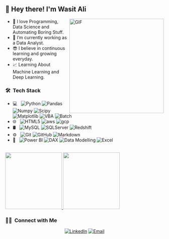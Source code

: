 <h2> 👋 Hey there! I'm Wasit Ali</h2>

<img height="300em" align="right" alt="GIF" src="https://i.pinimg.com/originals/e4/26/70/e426702edf874b181aced1e2fa5c6cde.gif" />


- 👀 I love Programming, Data Science and Automating Boring Stuff.
- 🌱 I’m currently working as a Data Analyst.
- 😎 I believe in continuous learning and growing everyday.
- 📈 Learning About Machine Learning and Deep Learning.

<h3> 🛠 &nbsp;Tech Stack</h3>

- 💻 &nbsp;
  ![Python](https://img.shields.io/badge/-Python-black?style=flat&logo=python&logoColor=white)
  ![Pandas](https://img.shields.io/badge/-Pandas-150458?style=flat&logo=Pandas)
  ![Numpy](https://img.shields.io/badge/-Numpy-lightgray?style=flat&logo=Numpy&logoColor=white)
  ![Scipy](https://img.shields.io/badge/-Scipy-blue?style=flat&logo=Scipy&logoColor=white)
  ![Matplotlib](https://img.shields.io/badge/-Matplotlib-black?style=flat&logo=Matplotlib&logoColor=white)
  ![VBA](https://img.shields.io/badge/-Vba-333333?style=flat&logo=vba)
  ![Batch](https://img.shields.io/badge/-Batch%20Script-333333?style=flat&logo=cmd&logoColor=00599C)
- 🌐 &nbsp;
  ![HTML5](https://img.shields.io/badge/-HTML5-E34F26?style=flat&logo=html5&logoColor=white)
  ![aws](https://img.shields.io/badge/-Amazon%20S3%20Bucket-FFA611?style=flat&logo=amazon-aws&logoColor=white)
  ![gcp](https://img.shields.io/badge/-Google%20Cloud%20Platform-4285F4?style=flat&logo=google%20cloud&logoColor=white)
- 🛢 &nbsp;
  ![MySQL](https://img.shields.io/badge/-MySQL-333333?style=flat&logo=mysql)
  ![SQLServer](https://img.shields.io/badge/-SQL%20Server-333333?style=flat&logo=sql)
  ![Redshift](https://img.shields.io/badge/-AWS%20Redshift-333333?style=flat&logo=amazon)
- ⚙️ &nbsp;
  ![Git](https://img.shields.io/badge/-Git-F1502F?style=flat&logo=git&logoColor=FFFFFF)
  ![GitHub](https://img.shields.io/badge/-GitHub-333333?style=flat&logo=github)
  ![Markdown](https://img.shields.io/badge/-Markdown-333333?style=flat&logo=markdown)
- 🔧 &nbsp;
  ![Power BI](https://img.shields.io/badge/-Power%20BI-333333?style=flat&logo=powerbi&logoColor=yellow)
  ![DAX](https://img.shields.io/badge/-DAX-333333?style=flat&logo=dax)
  ![Data Modelling](https://img.shields.io/badge/-Data%20Modelling-333333?style=flat&logo=database-ide&logoColor=2C2255)
  ![Excel](https://img.shields.io/badge/-Advance%20Excel-333333?style=flat&logo=microsoft-excel&logoColor=brightgreen)

<br/>

<a href="https://github.com/wasitali7364">
  <img height="180em" src="https://github-readme-stats.vercel.app/api?username=wasitali7364&hide=prs,issues,contribs&count_private=true&theme=radical&show_icons=true&card_width=370px" />
  <img height="180em" src="https://github-readme-stats.vercel.app/api/top-langs/?username=wasitali7364&hide=jupyter%20notebook&theme=blueberry&layout=compact" />
</a>

<br/>

<h3> 🤝🏻 &nbsp;Connect with Me </h3>

<p align="center">
<a href="https://www.linkedin.com/in/md-wasit-ali-nayyar/"><img alt="LinkedIn" src="https://img.shields.io/badge/LinkedIn-Wasit%20Ali-blue?style=flat-square&logo=linkedin"></a>
<a href="mailto:wasitali7364@yahoo.com"><img alt="Email" src="https://img.shields.io/badge/Email-wasitali7364@yahoo.com-blue?style=flat-square&logo=yahoo"></a>
</p>
<!---
wasitali7364/wasitali7364 is a ✨ special ✨ repository because its `README.md` (this file) appears on your GitHub profile.
You can click the Preview link to take a look at your changes.
--->
